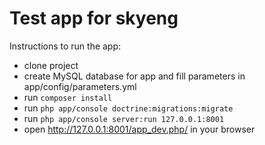 Test app for skyeng
===================

Instructions to run the app:

* clone project
* create MySQL database for app and fill parameters in app/config/parameters.yml 
* run `composer install`
* run `php app/console doctrine:migrations:migrate`
* run `php app/console server:run 127.0.0.1:8001`
* open http://127.0.0.1:8001/app_dev.php/ in your browser